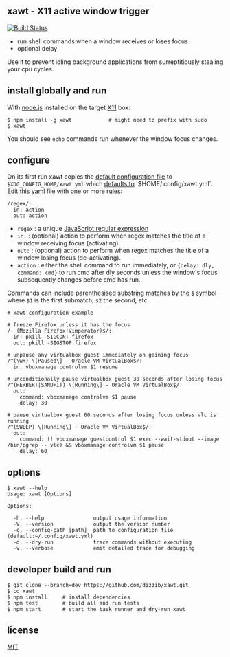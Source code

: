 ## xawt - X11 active window trigger
[![Build Status](https://travis-ci.org/dizzib/xawt.svg?branch=master)](https://travis-ci.org/dizzib/xawt)

* run shell commands when a window receives or loses focus
* optional delay

Use it to prevent idling background applications from surreptitiously
stealing your cpu cycles.

## install globally and run

With [node.js] installed on the target [X11] box:

    $ npm install -g xawt            # might need to prefix with sudo
    $ xawt

You should see `echo` commands run whenever the window focus changes.

## configure

On its first run xawt copies the [default configuration file] to
`$XDG_CONFIG_HOME/xawt.yml` which [defaults to][$XDG_CONFIG_HOME] `$HOME/.config/xawt.yml`.
Edit this [yaml] file with one or more rules:

    /regex/:
      in: action
      out: action

* `regex` :
  a unique [JavaScript regular expression]
* `in:` :
  (optional) action to perform when regex matches the title of a window receiving focus (activating).
* `out:` :
  (optional) action to perform when regex matches the title of a window losing focus (de-activating).
* `action` :
  either the shell command to run immediately, or `{delay: dly, command: cmd}`
  to run cmd after dly seconds unless the window's focus subsequently changes
  before cmd has run.

Commands can include [parenthesised substring matches] by the `$` symbol where
`$1` is the first submatch, `$2` the second, etc.

    # xawt configuration example

    # freeze Firefox unless it has the focus
    /- (Mozilla Firefox|Vimperator)$/:
      in: pkill -SIGCONT firefox
      out: pkill -SIGSTOP firefox

    # unpause any virtualbox guest immediately on gaining focus
    /^(\w+) \[Paused\] - Oracle VM VirtualBox$/:
      in: vboxmanage controlvm $1 resume

    # unconditionally pause virtualbox guest 30 seconds after losing focus
    /^(HERBERT|SANDPIT) \[Running\] - Oracle VM VirtualBox$/:
      out:
        command: vboxmanage controlvm $1 pause
        delay: 30

    # pause virtualbox guest 60 seconds after losing focus unless vlc is running
    /^(SWEEP) \[Running\] - Oracle VM VirtualBox$/:
      out:
        command: (! vboxmanage guestcontrol $1 exec --wait-stdout --image /bin/pgrep -- vlc) && vboxmanage controlvm $1 pause
        delay: 60

## options

    $ xawt --help
    Usage: xawt [Options]

    Options:

      -h, --help                output usage information
      -V, --version             output the version number
      -c, --config-path [path]  path to configuration file (default:~/.config/xawt.yml)
      -d, --dry-run             trace commands without executing
      -v, --verbose             emit detailed trace for debugging

## developer build and run

    $ git clone --branch=dev https://github.com/dizzib/xawt.git
    $ cd xawt
    $ npm install     # install dependencies
    $ npm test        # build all and run tests
    $ npm start       # start the task runner and dry-run xawt

## license

[MIT](./LICENSE)

[$XDG_CONFIG_HOME]: http://standards.freedesktop.org/basedir-spec/basedir-spec-latest.html
[default configuration file]: ./app/default-config.yml
[node.js]: http://nodejs.org
[parenthesised substring matches]: https://developer.mozilla.org/en-US/docs/Web/JavaScript/Guide/Regular_Expressions#Using_parenthesized_substring_matches
[JavaScript regular expression]: https://developer.mozilla.org/en-US/docs/Web/JavaScript/Guide/Regular_Expressions
[X11]: https://en.wikipedia.org/wiki/X_Window_System
[yaml]: https://en.wikipedia.org/wiki/YAML
